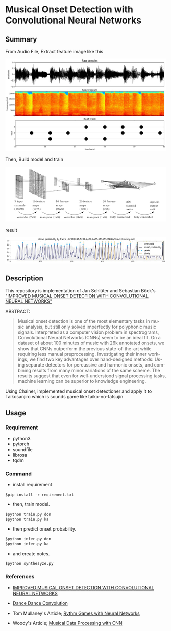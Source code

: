 # Musical Onset Detection with Convolutional Neural Networks 

## Summary
From Audio File, Extract feature image like this

![](./image/onset_detection.jpg)

Then, Build model and train

![](./image/model.png)

result

![](./image/result.jpg)

## Description

This repository is implementation of Jan Schlüter and Sebastian Böck's ["IMPROVED MUSICAL ONSET DETECTION WITH CONVOLUTIONAL NEURAL NETWORKS"](http://www.ofai.at/~jan.schlueter/pubs/2014_icassp.pdf)

ABSTRACT:
>Musical onset detection is one of the most elementary tasks in mu- sic analysis, but still only solved imperfectly for polyphonic music signals. Interpreted as a computer vision problem in spectrograms, Convolutional Neural Networks (CNNs) seem to be an ideal fit. On a dataset of about 100 minutes of music with 26k annotated onsets, we show that CNNs outperform the previous state-of-the-art while requiring less manual preprocessing. Investigating their inner work- ings, we find two key advantages over hand-designed methods: Us- ing separate detectors for percussive and harmonic onsets, and com- bining results from many minor variations of the same scheme. The results suggest that even for well-understood signal processing tasks, machine learning can be superior to knowledge engineering.

Using Chainer, implemented musical onset detectioner and apply it to Taikosanjiro which is sounds game like taiko-no-tatsujin


## Usage

### Requirement

- python3
- pytorch
- soundfile
- librosa
- tqdm


### Command

- install requirement

```
$pip install -r reqirement.txt
```
- then, train model.

```
$python train.py don
$python train.py ka
```

- then predict onset probability.

```
$python infer.py don
$python infer.py ka
```

- and create notes.

```
$python synthesyze.py 
```

### References

- [IMPROVED MUSICAL ONSET DETECTION WITH CONVOLUTIONAL NEURAL NETWORKS](http://www.ofai.at/~jan.schlueter/pubs/2014_icassp.pdf)

- [Dance Dance Convolution](https://arxiv.org/pdf/1703.06891.pdf)

- Tom Mullaney's Article; [Rythm Games with Neural Networks](http://tommymullaney.com/projects/rhythm-games-neural-networks)

- Woody's Article; [Musical Data Processing with CNN](https://qiita.com/woodyOutOfABase/items/01cc43fafe767d3edf62)
